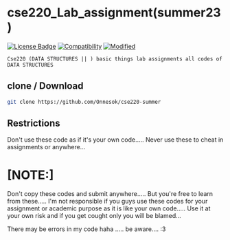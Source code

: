 # cse220_Lab_assignment(summer23)

[![License Badge](https://img.shields.io/badge/license-MIT-blue.svg)](LICENSE)
[![Compatibility](https://img.shields.io/badge/python-3-brightgreen.svg)](cse220)
[![Modified](https://img.shields.io/badge/Coverage-full-orange)](cse220)


```Cse220 (DATA STRUCTURES || ) basic things lab assignments all codes of DATA STRUCTURES ```

## clone / Download

```bash
git clone https://github.com/Onnesok/cse220-summer

```

## Restrictions
Don't use these code as if it's your own code..... Never use these to cheat in assignments or anywhere...

<h1>[NOTE:]</h2> Don't copy these codes and submit anywhere..... But you're free to learn from these..... I'm not responsible if you guys use these codes for your assignment or academic purpose as it is like your own code..... Use it at your own risk and if you get cought only you will be blamed...

There may be errors in my code haha ..... be aware....    :3
